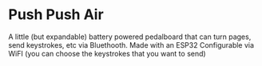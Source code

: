 # Push Push Air

A little (but expandable) battery powered pedalboard that can turn pages, send keystrokes, etc via Bluethooth. Made with an ESP32
Configurable via WiFI (you can choose the keystrokes that you want to send)
